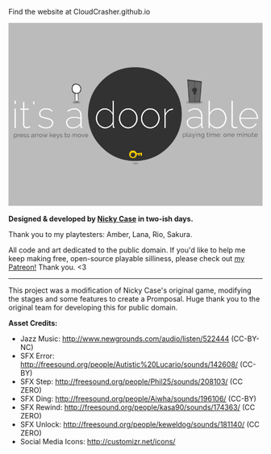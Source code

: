 Find the website at CloudCrasher.github.io

![](https://raw.githubusercontent.com/ncase/door/gh-pages/thumbnail.png)

**Designed & developed by [Nicky Case](http://ncase.me/) in two-ish days.**

Thank you to my playtesters: Amber, Lana, Rio, Sakura.

All code and art dedicated to the public domain. 
If you'd like to help me keep making free, open-source playable silliness,
please check out [my Patreon!](http://patreon.com/ncase) Thank you. <3

---

This project was a modification of Nicky Case's original game, modifying the stages and some features to create a Promposal. Huge thank you to the original team for developing this for public domain.

**Asset Credits:**

* Jazz Music: http://www.newgrounds.com/audio/listen/522444 (CC-BY-NC)
* SFX Error: http://freesound.org/people/Autistic%20Lucario/sounds/142608/ (CC-BY)
* SFX Step: http://freesound.org/people/Phil25/sounds/208103/ (CC ZERO)
* SFX Ding: http://freesound.org/people/Aiwha/sounds/196106/ (CC-BY)
* SFX Rewind: http://freesound.org/people/kasa90/sounds/174363/ (CC ZERO)
* SFX Unlock: http://freesound.org/people/keweldog/sounds/181140/ (CC ZERO)
* Social Media Icons: http://customizr.net/icons/
